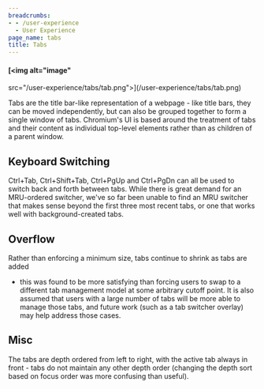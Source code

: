 ```yaml
---
breadcrumbs:
- - /user-experience
  - User Experience
page_name: tabs
title: Tabs
---
```


#### [<img alt="image"
src="/user-experience/tabs/tab.png">](/user-experience/tabs/tab.png)

Tabs are the title bar-like representation of a webpage - like title bars, they
can be moved independently, but can also be grouped together to form a single
window of tabs. Chromium's UI is based around the treatment of tabs and their
content as individual top-level elements rather than as children of a parent
window.

## Keyboard Switching

Ctrl+Tab, Ctrl+Shift+Tab, Ctrl+PgUp and Ctrl+PgDn can all be used to switch back
and forth between tabs. While there is great demand for an MRU-ordered switcher,
we've so far been unable to find an MRU switcher that makes sense beyond the
first three most recent tabs, or one that works well with background-created
tabs.

## Overflow

Rather than enforcing a minimum size, tabs continue to shrink as tabs are added
- this was found to be more satisfying than forcing users to swap to a different
tab management model at some arbitrary cutoff point. It is also assumed that
users with a large number of tabs will be more able to manage those tabs, and
future work (such as a tab switcher overlay) may help address those cases.

## Misc

The tabs are depth ordered from left to right, with the active tab always in
front - tabs do not maintain any other depth order (changing the depth sort
based on focus order was more confusing than useful).